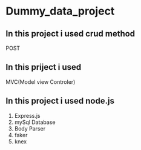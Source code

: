 # Dummy_data_project

## In this project i used crud method

 POST

## In this priject i used 

 MVC(Model view Controler)

## In this project i used node.js

1. Express.js
2. mySql Database
3. Body Parser
4. faker
5. knex

